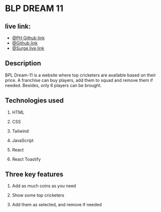 # BLP DREAM 11

## live link:

- [@PH Github link](https://github.com/programming-hero-web-course1/b10a7-dream-11-Shahriarkawsik)
- [@Github link](https://github.com/Shahriarkawsik/bpl-dream-11)
- [@Surge live link](https://eatable-teaching.surge.sh/)

## Description

BPL Dream-11 is a website where top cricketers are available based on their price. A franchise can buy players, add them to squad and remove them if needed. Besides, only 6 players can be brought.

## Technologies used

1. HTML

2. CSS

3. Tailwind

4. JavaScript

5. React

6. React Toastify

## Three key features

1. Add as much coins as you need

2. Show some top cricketers

3. Add them as selected, and remove if needed
